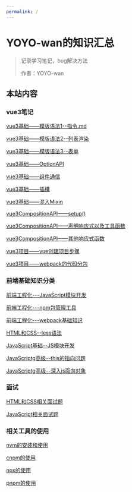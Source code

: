 ```yaml
---
permalink: /
---
```


# YOYO-wan的知识汇总

> 记录学习笔记，bug解决方法
>
> 作者：YOYO-wan

## 本站内容

### vue3笔记
[vue3基础——模版语法1--指令.md](/vue3笔记/模版语法1--指令.md) 

[vue3基础——模版语法2--列表渲染](/vue3笔记/模版语法2--列表渲染.md)  

[vue3基础——模版语法3--表单](/vue3笔记/模版语法3--表单.md)  

[vue3基础——OptionAPI](/vue3笔记/语法基础--OptionAPI.md)  

[vue3基础——组件通信](/vue3笔记/组件化基础--组件通信.md)  

[vue3基础——插槽](/vue3笔记/组件化基础--插槽.md)  

[vue3基础——混入Mixin](/vue3笔记/组件化基础--混入Mixin.md)  

[vue3CompositionAPI——setup()](/vue3笔记/组合式API--setup.md)  

[vue3CompositionAPI——声明响应式以及工具函数](/vue3笔记/组合式API--声明响应式以及工具函数.md)

[vue3CompositionAPI——其他响应式函数](/vue3笔记/组合式API--其他响应式函数.md)

[vue3项目——vue创建项目步骤](/vue3笔记/vue创建项目步骤.md)  

[vue3项目——webpack的代码分包](/vue3笔记/webpack的代码分包.md)  

### 前端基础知识分类
[前端工程化---JavaScript模块开发](/前端基础知识/前端工程化/JavaScript模块开发.md)

[前端工程化---npm包管理工具](/前端基础知识/前端工程化/npm包管理工具.md)

[前端工程化---webpack基础知识](/前端基础知识/前端工程化/webpack基础知识.md)

[HTML和CSS--less语法](/前端基础知识/HTML和CSS/学习less语法.md)  

[JavaScript基础--JS模块开发](/前端基础知识/JavaScript/JavaScript模块开发.md)  

[JavaScriptg高级--this的指向问题](/前端基础知识/JavaScript/this的指向问题.md)  

[JavaScriptg高级--深入js面向对象](/前端基础知识/JavaScript/深入js面向对象.md)  

### 面试

[HTML和CSS相关面试题](/面试/HTML和CSS相关面试题.md)  

[JavaScript相关面试题](/面试/JavaScript相关面试题.md)  

### 相关工具的使用
[nvm的安装和使用](/工具用法/nvm的安装和使用.md)  

[cnpm的使用](/工具用法/cnpm的使用.md)  

[npx的使用](/工具用法/npx的使用.md)  

[pnpm的使用](/工具用法/pnpm的使用.md)  




